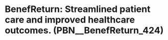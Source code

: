 # BenefReturn: __Streamlined patient care and improved healthcare outcomes.__ (PBN__BenefReturn_424)

